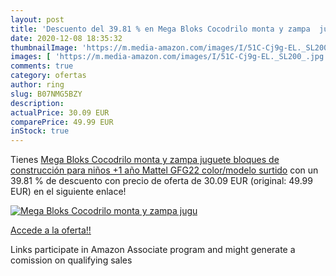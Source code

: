 ```yaml
---
layout: post
title: 'Descuento del 39.81 % en Mega Bloks Cocodrilo monta y zampa  jugu'
date: 2020-12-08 18:35:32
thumbnailImage: 'https://m.media-amazon.com/images/I/51C-Cj9g-EL._SL200_.jpg'
images: [ 'https://m.media-amazon.com/images/I/51C-Cj9g-EL._SL200_.jpg' ]
comments: true
category: ofertas
author: ring
slug: B07NMG5BZY
description:
actualPrice: 30.09 EUR
comparePrice: 49.99 EUR
inStock: true
---
```


Tienes [Mega Bloks Cocodrilo monta y zampa  juguete bloques de construcción para niños +1 año  Mattel GFG22    color/modelo surtido](https://www.amazon.es/dp/B07NMG5BZY/?tag=tolees-21) con un 39.81 % de descuento con precio de oferta de 30.09 EUR (original: 49.99 EUR) en el siguiente enlace!

[![Mega Bloks Cocodrilo monta y zampa  jugu](https://m.media-amazon.com/images/I/51C-Cj9g-EL._SL200_.jpg)](https://www.amazon.es/dp/B07NMG5BZY/?tag=tolees-21)

[Accede a la oferta!!](https://www.amazon.es/dp/B07NMG5BZY/?tag=tolees-21)

Links participate in Amazon Associate program and might generate a comission on qualifying sales


